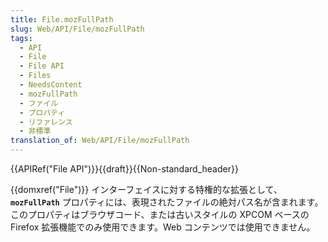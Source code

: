 ```yaml
---
title: File.mozFullPath
slug: Web/API/File/mozFullPath
tags:
  - API
  - File
  - File API
  - Files
  - NeedsContent
  - mozFullPath
  - ファイル
  - プロパティ
  - リファレンス
  - 非標準
translation_of: Web/API/File/mozFullPath
---
```

<p>{{APIRef("File API")}}{{draft}}{{Non-standard_header}}</p>

<p><span class="seoSummary">{{domxref("File")}} インターフェイスに対する特権的な拡張として、<code><strong>mozFullPath</strong></code> プロパティには、表現されたファイルの絶対パス名が含まれます。</span> このプロパティはブラウザコード、または古いスタイルの XPCOM ベースの Firefox 拡張機能でのみ使用できます。Web コンテンツでは使用できません。</p>
